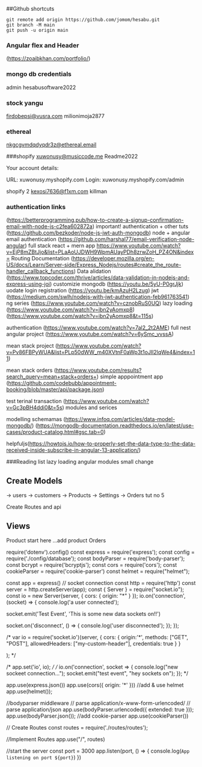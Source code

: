 ##Github shortcuts
```
git remote add origin https://github.com/jomom/hesabu.git
git branch -M main
git push -u origin main
```
### Angular flex and Header
(https://zoaibkhan.com/portfolio/)

### mongo db credentials 
admin
hesabusoftware2022

### stock yangu
firdobepsi@vusra.com
milionimoja2877

### ethereal
nkgcgvmdqdyqdr3z@ethereal.email

###shopify
xuwonusy@musiccode.me
Readme2022

Your account details:

URL: xuwonusy.myshopify.com
Login: xuwonusy.myshopify.com/admin

shopify 2
kexosi7636@f1xm.com
killman



### authentication links
(https://betterprogramming.pub/how-to-create-a-signup-confirmation-email-with-node-js-c2fea602872a)
important! authentication + other tuts
(https://github.com/bezkoder/node-js-jwt-auth-mongodb)
node + angular  email authentication
(https://github.com/harshal77/email-verification-node-angular)
full stack react + mern app
https://www.youtube.com/watch?v=EjP8mZBtJjo&list=PLaAoUJDWH9WpmAUayPDh8zrwZoH_PZ4ON&index=
Routing  Documentation
(https://developer.mozilla.org/en-US/docs/Learn/Server-side/Express_Nodejs/routes#create_the_route-handler_callback_functions)
Data alidation
(https://www.topcoder.com/thrive/articles/data-validation-in-nodejs-and-express-using-joi)
customizie mongodb
(https://youtu.be/5yU-P0grJjk)
uodate login registration
(https://youtu.be/kmAzuH2Lzug)
jwt 
(https://medium.com/swlh/nodejs-with-jwt-authentication-feb961763541)
ng series
(https://www.youtube.com/watch?v=cznobRuS0UQ)
lazy loading 
(https://www.youtube.com/watch?v=ibn2yAomxp8)
(https://www.youtube.com/watch?v=ibn2yAomxp8&t=115s)

authentication
(https://www.youtube.com/watch?v=7al2_2t2AME)
full nest angular project
(https://www.youtube.com/watch?v=6ySmc_vvssA)

mean stack project
(https://www.youtube.com/watch?v=Pv86FBPyWUA&list=PLp50dWW_m40XVtnF0aWp3t1oJIl2lqWe4&index=11)

mean stack orders
(https://www.youtube.com/results?search_query=mean+stack+orders+)
simple apppointment app
(https://github.com/codebubb/appointment-booking/blob/master/api/package.json)

test terinal transaction
(https://www.youtube.com/watch?v=Gc3pBH4ddi0&t=5s)
modules and serices


modelling schemamas
(https://www.infoq.com/articles/data-model-mongodb/)
(https://mongodb-documentation.readthedocs.io/en/latest/use-cases/product-catalog.html#gsc.tab=0)

helpfuljs(https://howtojs.io/how-to-properly-set-the-data-type-to-the-data-received-inside-subscribe-in-angular-13-application/)

###Reading list 
lazy loading angular modules
small change


## Create Models
-> users
-> customers
-> Products
-> Settings 
-> Orders
tut no 5

Create Routes and api
## Views
Product start here ...add product
Orders

require('dotenv').config()
const express = require('express');
const config = require('./config/database');
const bodyParser = require('body-parser');
const bcrypt = require('bcryptjs');
const cors = require('cors');
const cookieParser = require('cookie-parser')
const helmet = require("helmet");

const app = express()
// socket connection
const http = require('http')
const server = http.createServer(app);
const { Server } = require("socket.io");
const io = new Server(server, {
  cors: {
    origin: "*"
  }
});
io.on('connection', (socket) => {
  console.log('a user connected');

  socket.emit('Test Event', 'This is some new data sockets on!!')

  socket.on('disconnect', () => {
    console.log('user disconnected');
  });
});

/* var io = require('socket.io')(server,
    {
    cors: {
      origin:'*',
      methods: ["GET", "POST"],
      allowedHeaders: ["my-custom-header"],
      credentials: true
    }
  }

  ); */

/* app.set('io', io); */
/* io.on('connection', socket => {
  console.log("new  sockeet connection...");
  socket.emit("test event", "hey sockets on");
}); */

app.use(express.json())
app.use(cors({ origin: '*' }))
//add & use helmet
app.use(helmet());


//bodyparser middleware
// parse application/x-www-form-urlencoded/ // parse application/json
app.use(bodyParser.urlencoded({ extended: true }));
app.use(bodyParser.json());
//add cookie-parser
app.use(cookieParser())

// Create Routes
const routes = require('./routes/routes');

//Implement Routes
app.use("/", routes)

//start the server
const port = 3000
app.listen(port, () => {
  console.log(`App listening on port ${port}`)
})
